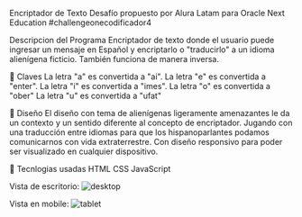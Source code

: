 Encriptador de Texto
Desafío propuesto por Alura Latam para Oracle Next Education #challengeonecodificador4

Descripcion del Programa
Encriptador de texto donde el usuario puede ingresar un mensaje en Español y encriptarlo o "traducirlo" a un idioma alienígena ficticio. También funciona de manera inversa.

🔑 Claves
La letra "a" es convertida a "ai".
La letra "e" es convertida a "enter".
La letra "i" es convertida a "imes".
La letra "o" es convertida a "ober"
La letra "u" es convertida a "ufat"

🎨 Diseño
El diseño con tema de alienígenas ligeramente amenazantes le da un contexto y un sentido diferente al concepto de encriptador. Jugando con una traducción entre idiomas para que los hispanoparlantes podamos comunicarnos con vida extraterrestre. Con diseño responsivo para poder ser visualizado en cualquier dispositivo. 

🚀 Tecnlogias usadas
HTML
CSS
JavaScript


Vista de escritorio: ![desktop](https://user-images.githubusercontent.com/103849449/210427325-8f95c7e8-9569-42bd-8ba4-3199c0af225f.jpg)


Vista en mobile: ![tablet](https://user-images.githubusercontent.com/103849449/210427350-9afe94cc-2a70-4973-b02e-a80f3461b497.jpg)
